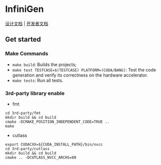# InfiniGen

[设计文档](docs/01_Outline_Design.md) | [开发者文档](docs/02_For_Developer.md)

## Get started 

### Make Commands
- `make build`: Builds the projects;
- `make test TESTCASE=$(TESTCASE) PLATFORM=(CUDA/BANG)`: Test the code generation and verify its correctness on the hardware accelerator.
- `make tests`: Run all tests.

### 3rd-party library enable
- fmt
```
cd 3rd-party/fmt
mkdir build && cd build
cmake -DCMAKE_POSITION_INDEPENDENT_CODE=TRUE ..
make
```

- cutlass
```
export CUDACXX=${CUDA_INSTALL_PATH}/bin/nvcc
cd 3rd-party/cutlass
mkdir build && cd build
cmake .. -DCUTLASS_NVCC_ARCHS=80 
```
